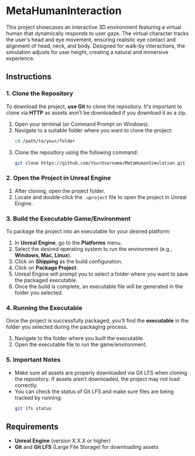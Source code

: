 
# MetaHumanInteraction

This project showcases an interactive 3D environment featuring a virtual human that dynamically responds to user gaze. The virtual character tracks the user's head and eye movement, ensuring realistic eye contact and alignment of head, neck, and body. Designed for walk-by interactions, the simulation adjusts for user height, creating a natural and immersive experience.

## Instructions

### 1. Clone the Repository

To download the project, **use Git** to clone the repository. It's important to clone via **HTTP** as assets won’t be downloaded if you download it as a zip.

1. Open your terminal (or Command Prompt on Windows).
2. Navigate to a suitable folder where you want to clone the project:
   ```bash
   cd /path/to/your/folder
   ```
3. Clone the repository using the following command:
   ```bash
   git clone https://github.com/YourUsername/MetaHumanSimulation.git
   ```

### 2. Open the Project in Unreal Engine

1. After cloning, open the project folder.
2. Locate and double-click the `.uproject` file to open the project in Unreal Engine.

### 3. Build the Executable Game/Environment

To package the project into an executable for your desired platform:

1. In **Unreal Engine**, go to the **Platforms** menu.
2. Select the desired operating system to run the environment (e.g., **Windows, Mac, Linux**).
3. Click on **Shipping** as the build configuration.
4. Click on **Package Project**.
5. Unreal Engine will prompt you to select a folder where you want to save the packaged executable.
6. Once the build is complete, an executable file will be generated in the folder you selected.

### 4. Running the Executable

Once the project is successfully packaged, you'll find the **executable** in the folder you selected during the packaging process.

1. Navigate to the folder where you built the executable.
2. Open the executable file to run the game/environment.

### 5. Important Notes

- Make sure all assets are properly downloaded via Git LFS when cloning the repository. If assets aren’t downloaded, the project may not load correctly.
- You can check the status of Git LFS and make sure files are being tracked by running:
  ```bash
  git lfs status
  ```

## Requirements

- **Unreal Engine** (version X.X.X or higher)
- **Git** and **Git LFS** (Large File Storage) for downloading assets
